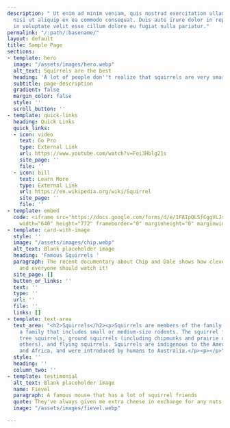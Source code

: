 ```yaml
---
description: " Ut enim ad minim veniam, quis nostrud exercitation ullamco laboris
  nisi ut aliquip ex ea commodo consequat. Duis aute irure dolor in reprehenderit
  in voluptate velit esse cillum dolore eu fugiat nulla pariatur."
permalink: "/:path/:basename/"
layout: default
title: Sample Page
sections:
- template: hero
  image: "/assets/images/hero.webp"
  alt_text: Squirrels are the best
  heading: 'A lot of people don''t realize that squirrels are very smart. '
  subtitle: page-description
  gradient: false
  margin_color: false
  style: ''
  scroll_button: ''
- template: quick-links
  heading: Quick Links
  quick_links:
  - icon: video
    text: Go Pro
    type: External Link
    url: https://www.youtube.com/watch?v=Foi3Hblg21s
    site_page: ''
    file: ''
  - icon: bill
    text: Learn More
    type: External Link
    url: https://en.wikipedia.org/wiki/Squirrel
    site_page: ''
    file: ''
- template: embed
  code: <iframe src="https://docs.google.com/forms/d/e/1FAIpQLSfCggVLJs4LlOaE9CjF-bO59CRnJs7AUro4poud08r4NBC-pQ/viewform?embedded=true"
    width="640" height="772" frameborder="0" marginheight="0" marginwidth="0">Loading…</iframe>
- template: card-with-image
  style: ''
  image: "/assets/images/chip.webp"
  alt_text: Blank placeholder image
  heading: 'Famous Squirrels '
  paragraph: The recent documentary about Chip and Dale shows how clever they are,
    and everyone should watch it!
  site_page: []
  button_or_links: ''
  text: ''
  type: ''
  url: ''
  file: ''
  links: []
- template: text-area
  text_area: "<h2>Squirrels</h2><p>Squirrels are members of the family Sciuridae,
    a family that includes small or medium-size rodents. The squirrel family includes
    tree squirrels, ground squirrels (including chipmunks and prairie dogs, among
    others), and flying squirrels. Squirrels are indigenous to the Americas, Eurasia,
    and Africa, and were introduced by humans to Australia.</p><p></p>"
  style: ''
  heading: ''
  column_two: ''
- template: testimonial
  alt_text: Blank placeholder image
  name: Fievel
  paragraph: A famous mouse that has a lot of squirrel friends
  quote: They've always given me extra cheese in exchange for any nuts I find.
  image: "/assets/images/fievel.webp"

---
```

